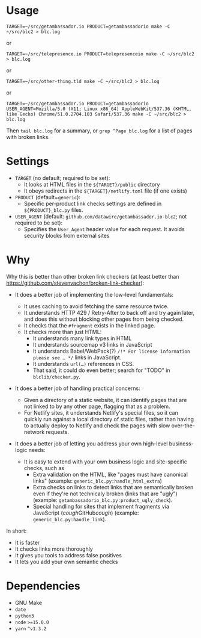 # Usage

```shell
TARGET=~/src/getambassador.io PRODUCT=getambassadorio make -C ~/src/blc2 > blc.log
```

or

```shell
TARGET=~/src/telepresence.io PRODUCT=telepresenceio make -C ~/src/blc2 > blc.log
```

or

```shell
TARGET=~/src/other-thing.tld make -C ~/src/blc2 > blc.log
```

or

```shell
TARGET=~/src/getambassador.io PRODUCT=getambassadorio USER_AGENT=Mozilla/5.0 (X11; Linux x86_64) AppleWebKit/537.36 (KHTML, like Gecko) Chrome/51.0.2704.103 Safari/537.36 make -C ~/src/blc2 > blc.log
```

Then `tail blc.log` for a summary, or `grep ^Page blc.log` for a list
of pages with broken links.

# Settings

 - `TARGET` (no default; required to be set):
   + It looks at HTML files in the `${TARGET}/public` directory
   + It obeys redirects in the `${TARGET}/netlify.toml` file (if one
     exists)
 - `PRODUCT` (default=`generic`):
   + Specific per-product link checks settings are defined in
     `${PRODUCT}_blc.py` files.
 - `USER_AGENT` (default: `github.com/datawire/getambassador.io-blc2`; not required to be set):
    + Specifies the `User_Agent` header value for each request. It avoids security blocks from external sites

# Why

Why this is better than other broken link checkers (at least better
than https://github.com/stevenvachon/broken-link-checker):

 - It does a better job of implementing the low-level fundamentals:
   - It uses caching to avoid fetching the same resource twice.
   - It understands HTTP 429 / Retry-After to back off and try again
     later, and does this without blocking other pages from being
     checked.
   - It checks that the `#fragment` exists in the linked page.
   - It checks more than just HTML:
      + It understands many link types in HTML
      + It understands sourcemap v3 links in JavaScript
      + It understands Babel/WebPack(?) `/!* For license information
        please see … */` links in JavaScript.
      + It understands `url(…)` references in CSS.
      + That said, it could do even better; search for "TODO" in
        `blclib/checker.py`.

 - It does a better job of handling practical concerns:
   - Given a directory of a static website, it can identify pages that
     are not linked to by any other page, flagging that as a problem.
   - For Netlify sites, it understands Netlify's special files, so it
     can quickly run against a local directory of static files, rather
     than having to actually deploy to Netlify and check the pages
     with slow over-the-network requests.

 - It does a better job of letting you address your own high-level
   business-logic needs:
   - It is easy to extend with your own business logic and
     site-specific checks, such as
      + Extra validation on the HTML, like "pages must have canonical
        links" (example: `generic_blc.py:handle_html_extra`)
      + Extra checks on links to detect links that are semantically
        broken even if they're not technicaly broken (links that are
        "ugly") (example:
        `getambassadorio_blc.py:product_ugly_check`).
      + Special handling for sites that implement fragments via
        JavaScript (*cough*GitHub*cough*) (example:
        `generic_blc.py:handle_link`).

In short:
 + It is faster
 + It checks links more thoroughly
 + It gives you tools to address false positives
 + It lets you add your own semantic checks

# Dependencies

- GNU Make
- `date`
- `python3`
- `node` `>=15.0.0`
- `yarn` `^v1.3.2`
